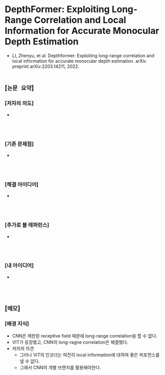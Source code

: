 # DepthFormer: Exploiting Long-Range Correlation and Local Information for Accurate Monocular Depth Estimation
* LI, Zhenyu, et al. Depthformer: Exploiting long-range correlation and local information for accurate monocular depth estimation. arXiv preprint arXiv:2203.14211, 2022.
<br><br>

## [`논문 요약`]

### [저자의 의도]
* 
<br><br>

### [기존 문제점]
* 
<br><br>

### [해결 아이디어]
* 
<br><br>

### [추가로 볼 레퍼런스]
* 
<br><br>

### [내 아이디어]
* 
<br><br>



## [`메모`]

### [배경 지식]
* CNN은 제한된 receptive field 때문에 long-range correlation을 할 수 없다.
* VIT가 등장했고, CNN의 long-ragne correlation은 해결했다.
* 저자의 의견
    * 그러나 ViT의 인코더는 여전히 local information에 대하여 좋은 퍼포먼스를 낼 수 없다.
    * 그래서 CNN의 개별 브렌치를 활용해야한다.
<br><br>


